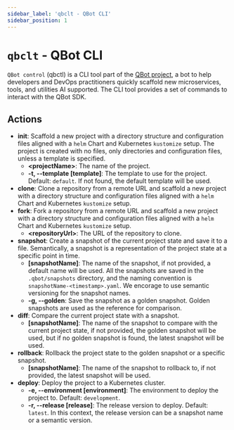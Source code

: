```yaml
---
sidebar_label: 'qbclt - QBot CLI'
sidebar_position: 1
---
```


# `qbclt` - QBot CLI

`QBot control` (qbctl) is a CLI tool part of the [QBot project](https://k1s.sh/qbot), a bot to help developers and DevOps practitioners quickly scaffold new microservices, tools, and utilities AI supported. The CLI tool provides a set of commands to interact with the QBot SDK.

## Actions

- **init**: Scaffold a new project with a directory structure and configuration files aligned with a `helm` Chart and Kubernetes `kustomize` setup. The project is created with no files, only directories and configuration files, unless a template is specified.
  - **\<projectName\>**: The name of the project.
  - **-t, --template [template]**: The template to use for the project. Default: `default`. If not found, the default template will be used.
- **clone**: Clone a repository from a remote URL and scaffold a new project with a directory structure and configuration files aligned with a `helm` Chart and Kubernetes `kustomize` setup.
- **fork**: Fork a repository from a remote URL and scaffold a new project with a directory structure and configuration files aligned with a `helm` Chart and Kubernetes `kustomize` setup.
  - **\<repositoryUrl\>**: The URL of the repository to clone.
- **snapshot**: Create a snapshot of the current project state and save it to a file. Semantically, a snapshot is a representation of the project state at a specific point in time.
  - **[snapshotName]**: The name of the snapshot, if not provided, a default name will be used. All the snapshots are saved in the `.qbot/snapshots` directory, and the naming convention is `snapshotName-<timestamp>.yaml`. We encorage to use semantic versioning for the snapshot names.
  - **-g, --golden**: Save the snapshot as a golden snapshot. Golden snapshots are used as the reference for comparison.
- **diff**: Compare the current project state with a snapshot.
  - **[snapshotName]**: The name of the snapshot to compare with the current project state, if not provided, the golden snapshot will be used, but if no golden snapshot is found, the latest snapshot will be used.
- **rollback**: Rollback the project state to the golden snapshot or a specific snapshot.
  - **[snapshotName]**: The name of the snapshot to rollback to, if not provided, the latest snapshot will be used.
- **deploy**: Deploy the project to a Kubernetes cluster.
  - **-e, --environment [environment]**: The environment to deploy the project to. Default: `development`.
  - **-r, --release [release]**: The release version to deploy. Default: `latest`. In this context, the release version can be a snapshot name or a semantic version.